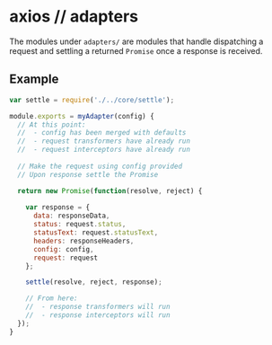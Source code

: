 # axios // adapters

The modules under `adapters/` are modules that handle dispatching a request and settling a returned `Promise` once a response is received.

## Example

```js
var settle = require('./../core/settle');

module.exports = myAdapter(config) {
  // At this point:
  //  - config has been merged with defaults
  //  - request transformers have already run
  //  - request interceptors have already run
  
  // Make the request using config provided
  // Upon response settle the Promise

  return new Promise(function(resolve, reject) {
  
    var response = {
      data: responseData,
      status: request.status,
      statusText: request.statusText,
      headers: responseHeaders,
      config: config,
      request: request
    };

    settle(resolve, reject, response);

    // From here:
    //  - response transformers will run
    //  - response interceptors will run
  });
}
```
